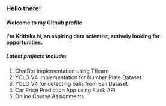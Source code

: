 ### Hello there!
#### Welcome to my Github profile

#### I'm Krithika N, an aspiring data scientist, actively looking for opportunities. 

##### Latest projects Include:
1. ChatBot Implementation using Tflearn
2. YOLO V4 Implementation for Number Plate Dataset
3. YOLO V4 for detecting balls from Ball Dataset 
4. Car Price Prediction App using Flask API
5. Online Course Assignments


<!--
**nagik17/nagik17** is a ✨ _special_ ✨ repository because its `README.md` (this file) appears on your GitHub profile.

